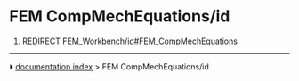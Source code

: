 # FEM CompMechEquations/id
1.  REDIRECT [FEM_Workbench/id#FEM_CompMechEquations](FEM_Workbench/id#FEM_CompMechEquations.md)



---
⏵ [documentation index](../README.md) > FEM CompMechEquations/id
